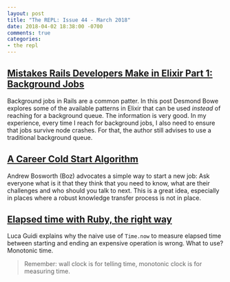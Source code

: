 ```yaml
---
layout: post
title: "The REPL: Issue 44 - March 2018"
date: 2018-04-02 18:38:00 -0700
comments: true
categories:
- the repl
---
```


## [Mistakes Rails Developers Make in Elixir Part 1: Background Jobs][mistakes]

Background jobs in Rails are a common patter. In this post Desmond Bowe explores some of the available patterns in Elixir that can be used *instead* of reaching for a background queue. The information is very good. In my experience, every time I reach for background jobs, I also need to ensure that jobs survive node crashes. For that, the author still advises to use a traditional background queue.

## [A Career Cold Start Algorithm][cold]

Andrew Bosworth (Boz) advocates a simple way to start a new job: Ask everyone what is it that they think that you need to know, what are their challenges and who should you talk to next. This is a great idea, especially in places where a robust knowledge transfer process is not in place.

## [Elapsed time with Ruby, the right way][time]

Luca Guidi explains why the naive use of `Time.now` to measure elapsed time between starting and ending an expensive operation is wrong. What to use? Monotonic time.

> Remember: wall clock is for telling time, monotonic clock is for measuring time.

[mistakes]: http://crevalle.io/mistakes-rails-developers-make-in-phoenix-pt-1-background-jobs.html
[cold]: http://boz.com/articles/career-cold-start.html
[time]: https://blog.dnsimple.com/2018/03/elapsed-time-with-ruby-the-right-way/
